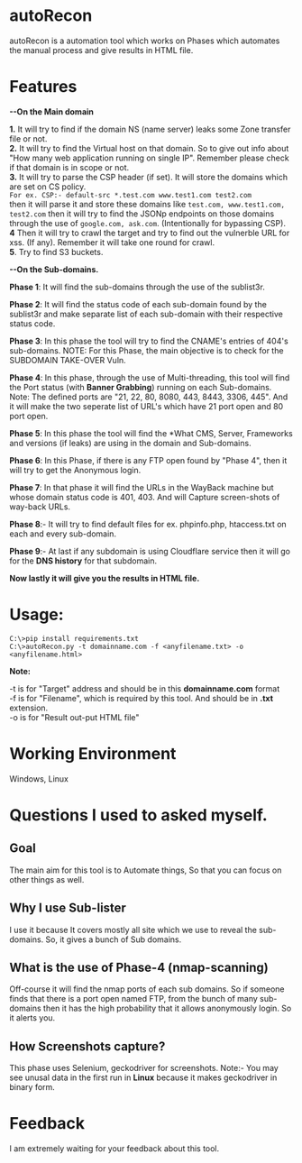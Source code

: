 # autoRecon

autoRecon is a automation tool which works on Phases which automates the manual process and give results in HTML file. 

# Features


**--On the Main domain**

**1.** It will try to find if the domain NS (name server) leaks some Zone transfer file or not.
<br>**2.** It will try to find the Virtual host on that domain. So to give out info about "How many web application   running on single IP". Remember please check if that domain is in scope or not.
<br>**3.** It will try to parse the CSP header (if set). It will store the domains which are set on CS policy. 
<br>`For ex. CSP:- default-src *.test.com www.test1.com test2.com`
<br>then it will parse it and store these domains like `test.com, www.test1.com, test2.com` then it will try to find the JSONp endpoints on those domains through the use of `google.com, ask.com`. (Intentionally for bypassing CSP).
<br>**4** Then it will try to crawl the target and try to find out the vulnerble URL for xss. (If any). Remember it will take one round for crawl. 
<br>**5**. Try to find S3 buckets. 

**--On the Sub-domains.**

**Phase 1**: It will find the sub-domains through the use of the sublist3r.

**Phase 2**: It will find the status code of each sub-domain found by the sublist3r and make separate list of each sub-domain with their respective status code. 

**Phase 3**: In this phase the tool will try to find the CNAME's entries of 404's sub-domains. NOTE: For this Phase, the main objective is to check for the SUBDOMAIN TAKE-OVER Vuln.

**Phase 4**: In this phase, through the use of Multi-threading, this tool will find the Port status (with **Banner Grabbing**) running on each Sub-domains. Note: The defined ports are "21, 22, 80, 8080, 443, 8443, 3306, 445". And it will make the two seperate list of URL's which have 21 port open and 80 port open.

**Phase 5**: In this phase the tool will find the *What CMS, Server, Frameworks and versions (if leaks) are using in the domain and Sub-domains.

**Phase 6**: In this Phase, if there is any FTP open found by "Phase 4", then it will try to get the Anonymous login.

**Phase 7**: In that phase it will find the URLs in the WayBack machine but whose domain status code is 401, 403. And will Capture screen-shots of way-back URLs.

**Phase 8**:- It will try to find default files for ex. phpinfo.php, htaccess.txt on each and every sub-domain. 

**Phase 9**:- At last if any subdomain is using Cloudflare service then it will go for the **DNS history** for that subdomain. 

**Now lastly it will give you the results in HTML file.**


# Usage: 

`C:\>pip install requirements.txt`<br>
`C:\>autoRecon.py -t domainname.com -f <anyfilename.txt> -o <anyfilename.html>`

**Note:** 

-t is for "Target" address and should be in this **domainname.com** format
<br>-f is for "Filename", which is required by this tool. And should be in **.txt** extension.
<br>-o is for "Result out-put HTML file"
# Working Environment

Windows, Linux

# Questions I used to asked myself.

<h2> Goal </h2>

The main aim for this tool is to Automate things, So that you can focus on other things as well.

<h2> Why I use Sub-lister</h2>

I use it because It covers mostly all site which we use to reveal the sub-domains. So, it gives a bunch of Sub domains.

<h2> What is the use of Phase-4 (nmap-scanning)</h2>

Off-course it will find the nmap ports of each sub domains. So if someone finds that there is a port open named FTP, from the bunch of many sub-domains then it has the high probability that it allows anonymously login. So it alerts you.

<h2> How Screenshots capture?</h2>

This phase uses Selenium, geckodriver for screenshots. Note:- You may see unusal data in the first run in **Linux** because it makes geckodriver in binary form.

# Feedback

I am extremely waiting for your feedback about this tool. 


